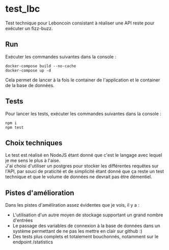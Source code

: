 # test_lbc

Test technique pour Leboncoin consistant à réaliser une API reste pour exécuter un fizz-buzz.

## Run

Exécuter les commandes suivantes dans la console :

```console
docker-compose build --no-cache
docker-compose up -d
```

Cela permet de lancer à la fois le container de l'application et le container de la base de données.

## Tests

Pour lancer les tests, exécuter les commandes suivantes dans la console :

```console
npm i
npm test
```

## Choix techniques

Le test est réalisé en NodeJS étant donné que c'est le langage avec lequel je me sens le plus à l'aise.  
J'ai choisi d'utiliser un postgres pour stocker les différentes requêtes sur l'API, par souci de praticité et de simplicité étant donné que ça reste un test technique et que le volume de données ne devrait pas être démentiel.

## Pistes d'amélioration

Dans les pistes d'améliration assez évidentes que je vois, il y a :

- L'utilisation d'un autre moyen de stockage supportant un grand nombre d'entrées
- Le passage des variables de connexion à la base de données dans un système permettant de ne pas les mettre en clair sur github :)
- Des tests plus complets et totalement bouchonnés, notamment sur le endpoint /statistics
